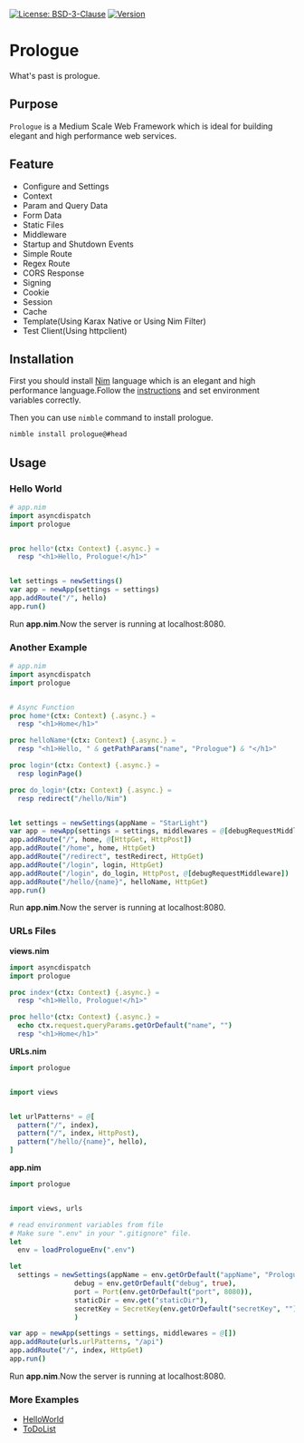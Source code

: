 [![License: BSD-3-Clause](https://img.shields.io/github/license/planety/prologue)](https://opensource.org/licenses/BSD-3-Clause)
[![Version](https://img.shields.io/github/v/release/planety/prologue?include_prereleases)](https://github.com/planety/prologue/releases)


# Prologue
What's past is prologue.

## Purpose
`Prologue` is a Medium Scale Web Framework which is
ideal for building elegant and high performance
web services.


## Feature

- Configure and Settings
- Context
- Param and Query Data
- Form Data
- Static Files
- Middleware
- Startup and Shutdown Events
- Simple Route
- Regex Route
- CORS Response
- Signing
- Cookie
- Session
- Cache
- Template(Using Karax Native or Using Nim Filter)
- Test Client(Using httpclient)

## Installation
First you should install [Nim](https://nim-lang.org/) language which is an elegant and high performance language.Follow the [instructions](https://nim-lang.org/install.html) and set environment variables correctly.

Then you can use `nimble` command to install prologue.

```bash
nimble install prologue@#head
```

## Usage

### Hello World

```nim
# app.nim
import asyncdispatch
import prologue


proc hello*(ctx: Context) {.async.} =
  resp "<h1>Hello, Prologue!</h1>"


let settings = newSettings()
var app = newApp(settings = settings)
app.addRoute("/", hello)
app.run()
```

Run **app.nim**.Now the server is running at localhost:8080.

### Another Example

```nim
# app.nim
import asyncdispatch
import prologue


# Async Function
proc home*(ctx: Context) {.async.} =
  resp "<h1>Home</h1>"

proc helloName*(ctx: Context) {.async.} =
  resp "<h1>Hello, " & getPathParams("name", "Prologue") & "</h1>"

proc login*(ctx: Context) {.async.} =
  resp loginPage()

proc do_login*(ctx: Context) {.async.} =
  resp redirect("/hello/Nim")


let settings = newSettings(appName = "StarLight")
var app = newApp(settings = settings, middlewares = @[debugRequestMiddleware])
app.addRoute("/", home, @[HttpGet, HttpPost])
app.addRoute("/home", home, HttpGet)
app.addRoute("/redirect", testRedirect, HttpGet)
app.addRoute("/login", login, HttpGet)
app.addRoute("/login", do_login, HttpPost, @[debugRequestMiddleware])
app.addRoute("/hello/{name}", helloName, HttpGet)
app.run()
```

Run **app.nim**.Now the server is running at localhost:8080.

### URLs Files
**views.nim**

```nim
import asyncdispatch
import prologue

proc index*(ctx: Context) {.async.} =
  resp "<h1>Hello, Prologue!</h1>"

proc hello*(ctx: Context) {.async.} =
  echo ctx.request.queryParams.getOrDefault("name", "")
  resp "<h1>Home</h1>"
```

**URLs.nim**

```nim
import prologue


import views


let urlPatterns* = @[
  pattern("/", index),
  pattern("/", index, HttpPost),
  pattern("/hello/{name}", hello),
]
```

**app.nim**

```nim
import prologue


import views, urls

# read environment variables from file
# Make sure ".env" in your ".gitignore" file.
let 
  env = loadPrologueEnv(".env")

let
  settings = newSettings(appName = env.getOrDefault("appName", "Prologue"),
                debug = env.getOrDefault("debug", true), 
                port = Port(env.getOrDefault("port", 8080)),
                staticDir = env.get("staticDir"),
                secretKey = SecretKey(env.getOrDefault("secretKey", ""))
                )

var app = newApp(settings = settings, middlewares = @[])
app.addRoute(urls.urlPatterns, "/api")
app.addRoute("/", index, HttpGet)
app.run()
```

Run **app.nim**.Now the server is running at localhost:8080.

### More Examples
- [HelloWorld](https://github.com/planety/prologue/tree/master/examples/helloworld)
- [ToDoList](https://github.com/planety/prologue/tree/master/examples/todolist)
